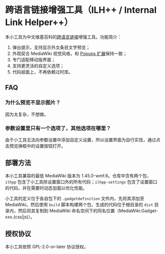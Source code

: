 # 跨语言链接增强工具（ILH++ / Internal Link Helper++）
本小工具为中文维基百科的[跨语言链接](https://zh.wikipedia.org/wiki/Template:Internal_link_helper)增强工具。功能简介：
1. 弹出提示，支持显示外文条目文字预览；
2. 外观契合 MediaWiki 视觉风格，和 [Popups 扩展](https://www.mediawiki.org/wiki/Extension:Popups)保持一致；
3. 专门适配移动版界面；
4. 支持更灵活的自定义选项；
5. 代码层面上，不再依赖过时库。

## FAQ
### 为什么预览不显示图片？
因为太复杂，不想做。

### 参数设置里只有一个选项了，其他选项在哪里？
由于小工具无法向参数设置中添加自定义设置，所以设置界面为自行实现，通过点击预览弹框中的设置按钮打开。

## 部署方法
本小工具兼容的最低 MediaWiki 版本为 1.45.0-wmf.6。仓库中含有两个包，`ilhpp` 包含了小工具除设置窗口外的所有代码；`ilhpp-settings` 包含了设置窗口的代码，并在需要时动态加载以优化性能。

小工具的定义位于各自包下的 `.gadgetdefinition` 文件内，先将其添加至 MediaWiki。然后使用 `build` 脚本构建两个包，生成的代码位于根目录的 `dist` 目录内，然后将其复制到 MediaWiki 命名空间下的同名位置（MediaWiki:Gadget-xxx.(css|js)）。

## 授权协议
本小工具依照 GPL-2.0-or-later 协议授权。
